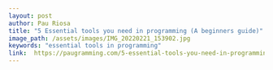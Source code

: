 ```yaml
---
layout: post
author: Pau Riosa
title: "5 Essential tools you need in programming (A beginners guide)"
image_path: /assets/images/IMG_20220221_153902.jpg
keywords: "essential tools in programming"
link:  https://paugramming.com/5-essential-tools-you-need-in-programming
---
```


